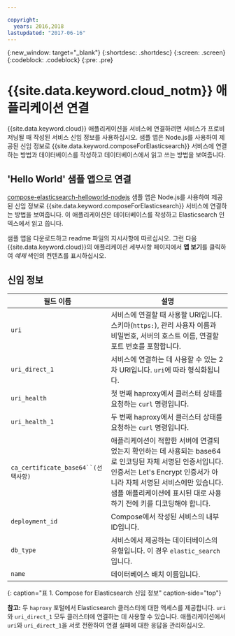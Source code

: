 ```yaml
---

copyright:
  years: 2016,2018
lastupdated: "2017-06-16"
---
```


{:new_window: target="_blank"}
{:shortdesc: .shortdesc}
{:screen: .screen}
{:codeblock: .codeblock}
{:pre: .pre}

# {{site.data.keyword.cloud_notm}} 애플리케이션 연결

{{site.data.keyword.cloud}} 애플리케이션을 서비스에 연결하려면 서비스가 프로비저닝될 때 작성된 서비스 신임 정보를 사용하십시오. 샘플 앱은 Node.js를 사용하여 제공된 신임 정보로 {{site.data.keyword.composeForElasticsearch}} 서비스에 연결하는 방법과 데이터베이스를 작성하고 데이터베이스에서 읽고 쓰는 방법을 보여줍니다.

## 'Hello World' 샘플 앱으로 연결

[compose-elasticsearch-helloworld-nodejs](https://github.com/IBM-Cloud/compose-elasticsearch-helloworld-nodejs) 샘플 앱은 Node.js를 사용하여 제공된 신임 정보로 {{site.data.keyword.composeForElasticsearch}} 서비스에 연결하는 방법을 보여줍니다. 이 애플리케이션은 데이터베이스를 작성하고 Elasticsearch 인덱스에서 읽고 씁니다.

샘플 앱을 다운로드하고 readme 파일의 지시사항에 따르십시오. 그런 다음 {{site.data.keyword.cloud}}의 애플리케이션 세부사항 페이지에서 **앱 보기**를 클릭하여 *예제* 색인의 컨텐츠를 표시하십시오.

## 신임 정보

필드 이름|설명
----------|-----------
`uri`|서비스에 연결할 때 사용할 URI입니다. 스키마(`https:`), 관리 사용자 이름과 비밀번호, 서버의 호스트 이름, 연결할 포트 번호를 포함합니다.
`uri_direct_1`|서비스에 연결하는 데 사용할 수 있는 2차 URI입니다. `uri`에 따라 형식화됩니다.
`uri_health`|첫 번째 haproxy에서 클러스터 상태를 요청하는 `curl` 명령입니다.
`uri_health_1`|두 번째 haproxy에서 클러스터 상태를 요청하는 `curl` 명령입니다.
`ca_certificate_base64``(선택사항)`|애플리케이션이 적합한 서버에 연결되었는지 확인하는 데 사용되는 base64로 인코딩된 자체 서명된 인증서입니다. 인증서는 Let's Encrypt 인증서가 아니라 자체 서명된 서비스에만 있습니다. 샘플 애플리케이션에 표시된 대로 사용하기 전에 키를 디코딩해야 합니다.
`deployment_id`|Compose에서 작성된 서비스의 내부 ID입니다.
`db_type`|서비스에서 제공하는 데이터베이스의 유형입니다. 이 경우 `elastic_search`입니다.
`name`|데이터베이스 배치 이름입니다.
{: caption="표 1. Compose for Elasticsearch 신임 정보" caption-side="top"}

**참고:** 두 `haproxy` 포털에서 Elasticsearch 클러스터에 대한 액세스를 제공합니다. `uri`와 `uri_direct_1` 모두 클러스터에 연결하는 데 사용할 수 있습니다. 애플리케이션에서 `uri`와 `uri_direct_1`을 서로 전환하여 연결 실패에 대한 응답을 관리하십시오.
